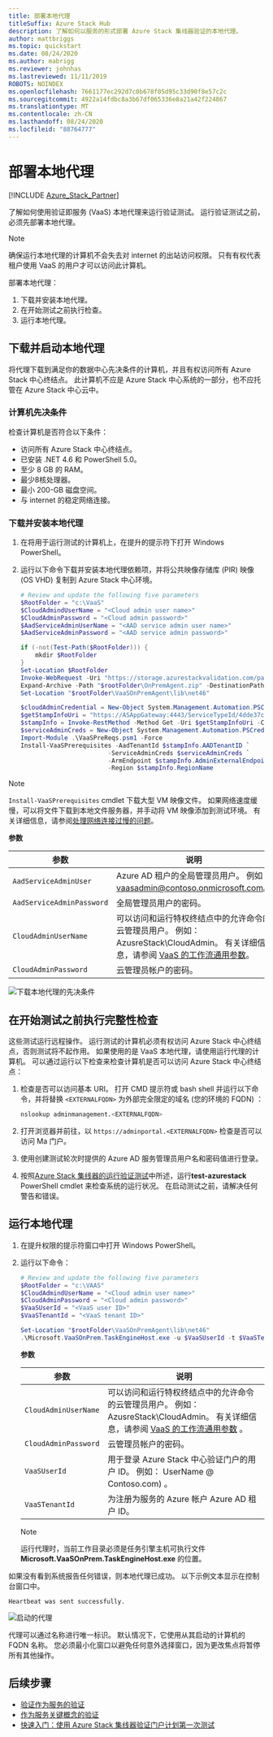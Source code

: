 ```yaml
---
title: 部署本地代理
titleSuffix: Azure Stack Hub
description: 了解如何以服务的形式部署 Azure Stack 集线器验证的本地代理。
author: mattbriggs
ms.topic: quickstart
ms.date: 08/24/2020
ms.author: mabrigg
ms.reviewer: johnhas
ms.lastreviewed: 11/11/2019
ROBOTS: NOINDEX
ms.openlocfilehash: 7661177ec292d7c0b678f05d95c33d90f8e57c2c
ms.sourcegitcommit: 4922a14fdbc8a3b67df065336e8a21a42f224867
ms.translationtype: MT
ms.contentlocale: zh-CN
ms.lasthandoff: 08/24/2020
ms.locfileid: "88764777"
---
```

# <a name="deploy-the-local-agent"></a>部署本地代理

[!INCLUDE [Azure_Stack_Partner](./includes/azure-stack-partner-appliesto.md)]

了解如何使用验证即服务 (VaaS) 本地代理来运行验证测试。 运行验证测试之前，必须先部署本地代理。

> [!Note]  
> 确保运行本地代理的计算机不会失去对 internet 的出站访问权限。 只有有权代表租户使用 VaaS 的用户才可以访问此计算机。

部署本地代理：

1. 下载并安装本地代理。
2. 在开始测试之前执行检查。
3. 运行本地代理。

## <a name="download-and-start-the-local-agent"></a>下载并启动本地代理

将代理下载到满足你的数据中心先决条件的计算机，并且有权访问所有 Azure Stack 中心终结点。 此计算机不应是 Azure Stack 中心系统的一部分，也不应托管在 Azure Stack 中心云中。

### <a name="machine-prerequisites"></a>计算机先决条件

检查计算机是否符合以下条件：

- 访问所有 Azure Stack 中心终结点。
- 已安装 .NET 4.6 和 PowerShell 5.0。
- 至少 8 GB 的 RAM。
- 最少8核处理器。
- 最小 200-GB 磁盘空间。
- 与 internet 的稳定网络连接。

### <a name="download-and-install-the-local-agent"></a>下载并安装本地代理

1. 在将用于运行测试的计算机上，在提升的提示符下打开 Windows PowerShell。
2. 运行以下命令下载并安装本地代理依赖项，并将公共映像存储库 (PIR) 映像 (OS VHD) 复制到 Azure Stack 中心环境。

    ```powershell
    # Review and update the following five parameters
    $RootFolder = "c:\VaaS"
    $CloudAdmindUserName = "<Cloud admin user name>"
    $CloudAdminPassword = "<Cloud admin password>"
    $AadServiceAdminUserName = "<AAD service admin user name>"
    $AadServiceAdminPassword = "<AAD service admin password>"

    if (-not(Test-Path($RootFolder))) {
        mkdir $RootFolder
    }
    Set-Location $RootFolder
    Invoke-WebRequest -Uri "https://storage.azurestackvalidation.com/packages/Microsoft.VaaSOnPrem.TaskEngineHost.latest.nupkg" -outfile "$rootFolder\OnPremAgent.zip"
    Expand-Archive -Path "$rootFolder\OnPremAgent.zip" -DestinationPath "$rootFolder\VaaSOnPremAgent" -Force
    Set-Location "$rootFolder\VaaSOnPremAgent\lib\net46"

    $cloudAdminCredential = New-Object System.Management.Automation.PSCredential($cloudAdmindUserName, (ConvertTo-SecureString $cloudAdminPassword -AsPlainText -Force))
    $getStampInfoUri = "https://ASAppGateway:4443/ServiceTypeId/4dde37cc-6ee0-4d75-9444-7061e156507f/CloudDefinition/GetStampInformation" 
    $stampInfo = Invoke-RestMethod -Method Get -Uri $getStampInfoUri -Credential $cloudAdminCredential -ErrorAction Stop
    $serviceAdminCreds = New-Object System.Management.Automation.PSCredential $aadServiceAdminUserName, (ConvertTo-SecureString $aadServiceAdminPassword -AsPlainText -Force)
    Import-Module .\VaaSPreReqs.psm1 -Force
    Install-VaaSPrerequisites -AadTenantId $stampInfo.AADTenantID `
                            -ServiceAdminCreds $serviceAdminCreds `
                            -ArmEndpoint $stampInfo.AdminExternalEndpoints.AdminResourceManager `
                            -Region $stampInfo.RegionName
    ```

> [!Note]  
> `Install-VaaSPrerequisites` cmdlet 下载大型 VM 映像文件。 如果网络速度缓慢，可以将文件下载到本地文件服务器，并手动将 VM 映像添加到测试环境。 有关详细信息，请参阅[处理网络连接过慢的问题](azure-stack-vaas-troubleshoot.md#handle-slow-network-connectivity)。

**参数**

| 参数 | 说明 |
| --- | --- |
| `AadServiceAdminUser` | Azure AD 租户的全局管理员用户。 例如：vaasadmin@contoso.onmicrosoft.com。 |
| `AadServiceAdminPassword` | 全局管理员用户的密码。 |
| `CloudAdminUserName` | 可以访问和运行特权终结点中的允许命令的云管理员用户。 例如： AzusreStack\CloudAdmin。 有关详细信息，请参阅 [VaaS 的工作流通用参数](azure-stack-vaas-parameters.md)。 |
| `CloudAdminPassword` | 云管理员帐户的密码。|

![下载本地代理的先决条件](media/installing-prereqs.png)

## <a name="perform-sanity-checks-before-starting-the-tests"></a>在开始测试之前执行完整性检查

这些测试运行远程操作。 运行测试的计算机必须有权访问 Azure Stack 中心终结点，否则测试将不起作用。 如果使用的是 VaaS 本地代理，请使用运行代理的计算机。 可以通过运行以下检查来检查计算机是否可以访问 Azure Stack 中心终结点：

1. 检查是否可以访问基本 URI。 打开 CMD 提示符或 bash shell 并运行以下命令，并将替换 `<EXTERNALFQDN>` 为外部完全限定的域名 (您的环境的 FQDN) ：

    ```bash
    nslookup adminmanagement.<EXTERNALFQDN>
    ```

2. 打开浏览器并前往，以 `https://adminportal.<EXTERNALFQDN>` 检查是否可以访问 Ma 门户。

3. 使用创建测试轮次时提供的 Azure AD 服务管理员用户名和密码值进行登录。

4. 按照[Azure Stack 集线器的运行验证测试](../operator/azure-stack-diagnostic-test.md)中所述，运行**test-azurestack** PowerShell cmdlet 来检查系统的运行状况。 在启动测试之前，请解决任何警告和错误。

## <a name="run-the-local-agent"></a>运行本地代理

1. 在提升权限的提示符窗口中打开 Windows PowerShell。

2. 运行以下命令：

    ```powershell
   # Review and update the following five parameters
    $RootFolder = "c:\VAAS"
    $CloudAdmindUserName = "<Cloud admin user name>"
    $CloudAdminPassword = "<Cloud admin password>"
    $VaaSUserId = "<VaaS user ID>"
    $VaaSTenantId = "<VaaS tenant ID>"

    Set-Location "$rootFolder\VaaSOnPremAgent\lib\net46"
    .\Microsoft.VaaSOnPrem.TaskEngineHost.exe -u $VaaSUserId -t $VaaSTenantId -x $CloudAdmindUserName -y $CloudAdminPassword
    ```

      **参数**  

    | 参数 | 说明 |
    | --- | --- |
    | `CloudAdminUserName` | 可以访问和运行特权终结点中的允许命令的云管理员用户。 例如： AzusreStack\CloudAdmin。 有关详细信息，请参阅 [VaaS 的工作流通用参数](azure-stack-vaas-parameters.md) 。 |
    | `CloudAdminPassword` | 云管理员帐户的密码。|
    | `VaaSUserId` | 用于登录 Azure Stack 中心验证门户的用户 ID。 例如： UserName \@ Contoso.com) 。 |
    | `VaaSTenantId` | 为注册为服务的 Azure 帐户 Azure AD 租户 ID。 |

    > [!Note]  
    > 运行代理时，当前工作目录必须是任务引擎主机可执行文件 **Microsoft.VaaSOnPrem.TaskEngineHost.exe** 的位置。

如果没有看到系统报告任何错误，则本地代理已成功。 以下示例文本显示在控制台窗口中。

`Heartbeat was sent successfully.`

![启动的代理](media/started-agent.png)

代理可以通过名称进行唯一标识。 默认情况下，它使用从其启动的计算机的 FQDN 名称。 您必须最小化窗口以避免任何意外选择窗口，因为更改焦点将暂停所有其他操作。

## <a name="next-steps"></a>后续步骤

- [验证作为服务的验证](azure-stack-vaas-troubleshoot.md)
- [作为服务关键概念的验证](azure-stack-vaas-key-concepts.md)
- [快速入门：使用 Azure Stack 集线器验证门户计划第一次测试](azure-stack-vaas-schedule-test-pass.md)